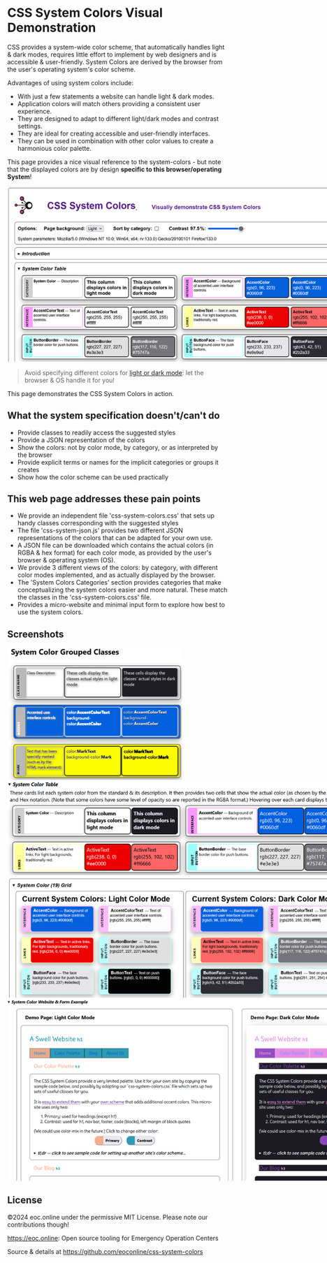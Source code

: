 # CSS System Colors Visual Demonstration

CSS provides a system-wide color scheme, that automatically handles light & dark
modes, requires little effort to implement by web designers and is accessible &
user-friendly. System Colors are derived by the browser from the user&#39;s
operating system&#39;s color scheme.

Advantages of using system colors include:

- With just a few statements a website can handle light & dark modes.
- Application colors will match others providing a consistent user experience.
- They are designed to adapt to different light/dark modes and contrast
  settings.
- They are ideal for creating accessible and user-friendly interfaces.
- They can be used in combination with other color values to create a harmonious
  color palette.

This page provides a nice visual reference to the system-colors - but note that
the displayed colors are by design **specific to this browser/operating
System**!

<img src="./images/Screenshot-Options&SystemColorTable.png" alt="Screenshot of this web page" style="max-width:800px"/>

> Avoid specifying different colors for
> [light or dark mode](https://developer.mozilla.org/en-US/docs/Web/CSS/color_value/light-dark):
> let the browser & OS handle it for you!

This page demonstrates the CSS System Colors in action.

## What the system specification doesn't/can't do

- Provide classes to readily access the suggested styles
- Provide a JSON representation of the colors
- Show the colors: not by color mode, by category, or as interpreted by the
  browser
- Provide explicit terms or names for the implicit categories or groups it
  creates
- Show how the color scheme can be used practically

## This web page addresses these pain points

- We provide an independent file 'css-system-colors.css' that sets up handy
  classes corresponding with the suggested styles
- The file 'css-system-json.js' provides two different JSON representations of
  the colors that can be adapted for your own use.
- A JSON file can be downloaded which contains the actual colors (in RGBA & hex
  format) for each color mode, as provided by the user's browser & operating
  system (OS).
- We provide 3 different views of the colors: by category, with different color
  modes implemented, and as actually displayed by the browser.
- The 'System Colors Categories' section provides categories that make
  conceptualizing the system colors easier and more natural. These match the
  classes in the 'css-system-colors.css' file.
- Provides a micro-website and minimal input form to explore how best to use the
  system colors.

## Screenshots

<img src="./images/Screenshot--GroupedClasses.png" alt="Screenshot of this web page" style="width:400px"/>

<img src="./images/Screenshot-SystemColorTable.png" alt="Screenshot of this web page" style="max-width:800px"/>

<img src="./images/Screenshot-SystemColorGrid.png" alt="Screenshot of this web page" style="max-width:800px"/>

<img src="./images/Screenshot-Website.png" alt="Screenshot of this web page" style="max-width:800px"/>

## License

©2024 eoc.online under the permissive MIT License. Please note our contributions
though!

<https://eoc.online>: Open source tooling for Emergency Operation Centers

Source & details at <https://github.com/eoconline/css-system-colors>
